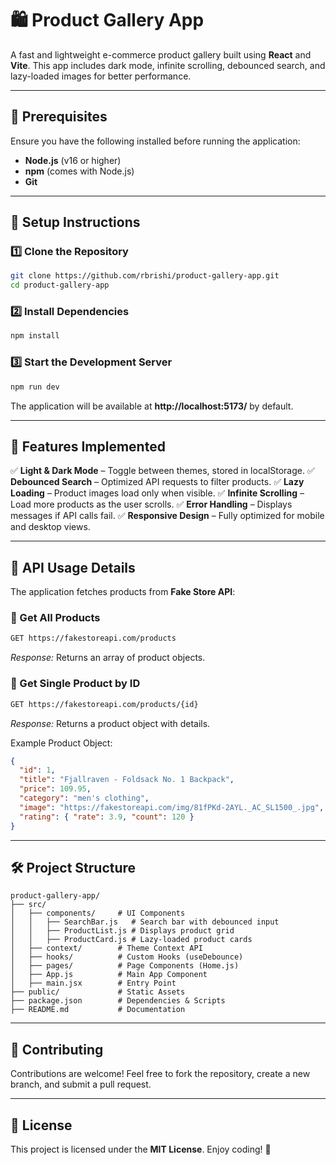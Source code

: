 # 🛍️ Product Gallery App

A fast and lightweight e-commerce product gallery built using **React** and **Vite**. This app includes dark mode, infinite scrolling, debounced search, and lazy-loaded images for better performance.

---

## 📌 Prerequisites

Ensure you have the following installed before running the application:

- **Node.js** (v16 or higher)
- **npm** (comes with Node.js)
- **Git**

---

## 🚀 Setup Instructions

### 1️⃣ Clone the Repository

```bash
git clone https://github.com/rbrishi/product-gallery-app.git
cd product-gallery-app
```

### 2️⃣ Install Dependencies

```bash
npm install
```

### 3️⃣ Start the Development Server

```bash
npm run dev
```

The application will be available at **http://localhost:5173/** by default.

---

## 🌟 Features Implemented

✅ **Light & Dark Mode** – Toggle between themes, stored in localStorage.
✅ **Debounced Search** – Optimized API requests to filter products.
✅ **Lazy Loading** – Product images load only when visible.
✅ **Infinite Scrolling** – Load more products as the user scrolls.
✅ **Error Handling** – Displays messages if API calls fail.
✅ **Responsive Design** – Fully optimized for mobile and desktop views.

---

## 🔗 API Usage Details

The application fetches products from **Fake Store API**:

### 📌 Get All Products
```bash
GET https://fakestoreapi.com/products
```
_Response:_ Returns an array of product objects.

### 📌 Get Single Product by ID
```bash
GET https://fakestoreapi.com/products/{id}
```
_Response:_ Returns a product object with details.

Example Product Object:
```json
{
  "id": 1,
  "title": "Fjallraven - Foldsack No. 1 Backpack",
  "price": 109.95,
  "category": "men's clothing",
  "image": "https://fakestoreapi.com/img/81fPKd-2AYL._AC_SL1500_.jpg",
  "rating": { "rate": 3.9, "count": 120 }
}
```

---

## 🛠️ Project Structure

```
product-gallery-app/
├── src/
│   ├── components/     # UI Components
│   │   ├── SearchBar.js   # Search bar with debounced input
│   │   ├── ProductList.js # Displays product grid
│   │   ├── ProductCard.js # Lazy-loaded product cards
│   ├── context/        # Theme Context API
│   ├── hooks/          # Custom Hooks (useDebounce)
│   ├── pages/          # Page Components (Home.js)
│   ├── App.js          # Main App Component
│   ├── main.jsx        # Entry Point
├── public/             # Static Assets
├── package.json        # Dependencies & Scripts
├── README.md           # Documentation
```

---

## 🤝 Contributing

Contributions are welcome! Feel free to fork the repository, create a new branch, and submit a pull request.

---

## 📜 License

This project is licensed under the **MIT License**. Enjoy coding! 🚀
